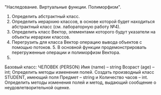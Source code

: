 "Наследование. Виртуальные функции. Полиморфизм".

1. Определить абстрактный класс.
2. Определить иерархию классов, в основе которой будет находиться абстрактный класс (см. лабораторную работу №4).
3. Определить класс Вектор, элементами которого будут указатели на объекты иерархии классов.
4. Перегрузить для класса Вектор операцию вывода объектов с помощью потоков. 5. В основной функции продемонстрировать перегруженные операции и полиморфизм Вектора.
5. 
Базовый класс: ЧЕЛОВЕК (PERSON) Имя (name) – string Возраст (age) – int; Определить методы изменения полей. Создать производный класс STUDENT, имеющий поля Предмет – string и Количество часов – int. Определить методы изменения полей и метод, выдающий сообщение о неудовлетворительной оценке.
